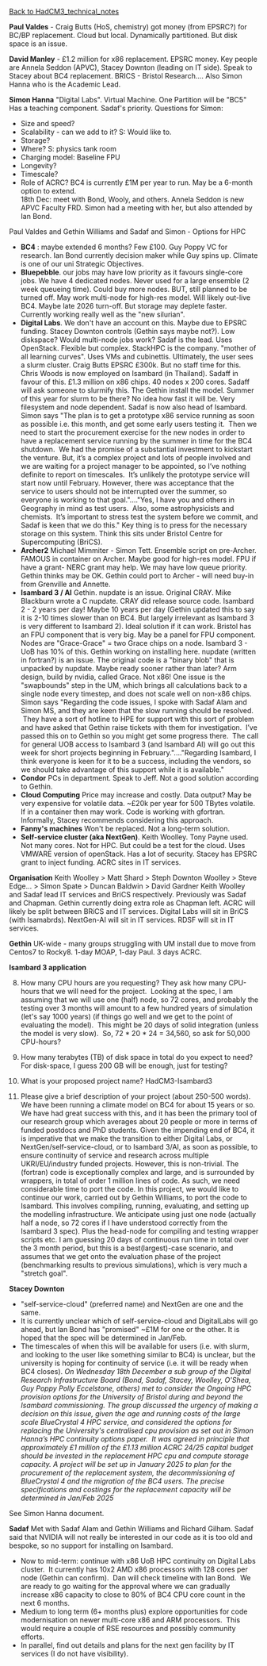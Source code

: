 [Back to HadCM3_technical_notes](HadCM3_technical_notes.md)

**Paul Valdes** - Craig Butts (HoS, chemistry) got money (from EPSRC?) for BC/BP replacement.  Cloud but local.  Dynamically partitioned.  But disk space is an issue.

**David Manley** - £1.2 million for x86 replacement.  EPSRC money.  Key people are Annela Seddon (APVC), Stacey Downton (leading on IT side).  Speak to Stacey about BC4 replacement.  BRICS - Bristol Research....  Also Simon Hanna who is the Academic Lead.  

**Simon Hanna** 
"Digital Labs".  Virtual Machine. One Partition will be "BC5"
Has a teaching component.
Sadaf's priority.
Questions for Simon:
* Size and speed?
* Scalability - can we add to it?  S: Would like to.
* Storage?
* Where? S: physics tank room
* Charging model: Baseline FPU
* Longevity?
* Timescale?
* Role of ACRC?
BC4 is currently £1M per year to run.  May be a 6-month option to extend.  
18th Dec: meet with Bond, Wooly, and others.
Annela Seddon is new APVC Faculty FRD.  Simon had a meeting with her, but also attended by Ian Bond.

Paul Valdes and Gethin Williams and Sadaf and Simon - Options for HPC
* **BC4** : maybe extended 6 months?  Few £100.  Guy Poppy VC for research.  Ian Bond currently decision maker while Guy spins up.  Climate is one of our uni Strategic Objectives.
* **Bluepebble**.  our jobs may have low priority as it favours single-core jobs.  We have 4 dedicated nodes.  Never used for a large ensemble (2 week queueing time).  Could buy more nodes.  BUT, still planned to be turned off.  May work multi-node for high-res model.  Will likely out-live BC4.   Maybe late 2026 turn-off.  But storage may deplete faster.  Currently working really well as the "new silurian".
* **Digital Labs**. We don't have an account on this.  Maybe due to EPSRC funding.  Stacey Downton controls (Gethin says maybe not?).  Low diskspace?  Would multi-node jobs work?  Sadaf is the lead.  Uses OpenStack.  Flexible but complex.  StackHPC is the company.  "mother of all learning curves". Uses VMs and cubinettis.  Ultimately, the user sees a slurm cluster. Craig Butts EPSRC £300k.  But no staff time for this.  Chris Woods is now employed on Isambard (in Thailand).  Sadaff in favour of this.  £1.3 million on x86 chips.  40 nodes x 200 cores.  Sadaff will ask someone to slurmify this.  The Gethin install the model.  Summer of this year for slurm to be there?  No idea how fast it will be.  Very filesystem and node dependent.  Sadaf is now also head of Isambard.  
  Simon says "The plan is to get a prototype x86 service running as soon as possible i.e. this month, and get some early users testing it.  Then we need to start the procurement exercise for the new nodes in order to have a replacement service running by the summer in time for the BC4 shutdown.  We had the promise of a substantial investment to kickstart the venture.  But, it’s a complex project and lots of people involved and we are waiting for a project manager to be appointed, so I’ve nothing definite to report on timescales.  It’s unlikely the prototype service will start now until February. However, there was acceptance that the service to users should not be interrupted over the summer, so everyone is working to that goal."...."Yes, I have you and others in Geography in mind as test users.  Also, some astrophysicists and chemists.  It’s important to stress test the system before we commit, and Sadaf is keen that we do this."
  Key thing is to press for the necessary storage on this system.  Think this sits under Bristol Centre for Supercomputing (BriCS).  
* **Archer2** Michael Mimmiter - Simon Tett.  Ensemble script on pre-Archer.  FAMOUS in container on Archer.  Maybe good for high-res model.  FPU if have a grant- NERC grant may help.  We may have low queue priority.  Gethin thinks may be OK.  Gethin could port to Archer - will need buy-in from Grenville and Annette.
* **Isambard 3 / AI** Gethin.  nupdate is an issue.  Original CRAY.  Mike Blackburn wrote a C nupdate.  CRAY did release source code.  Isambard 2 - 2 years per day!  Maybe 10 years per day (Gethin updated this to say it is 2-10 times slower than on BC4.  But largely irrelevant as Isambard 3 is very different to Isambard 2).  Ideal solution if it can work.  Bristol has an FPU component that is very big. May be a panel for FPU component. Nodes are "Grace-Grace" = two Grace chips on a node.  Isambard 3 - UoB has 10% of this.  Gethin working on installing here.  nupdate (written in fortran?) is an issue.  The original code is a "binary blob" that is unpacked by nupdate.  Maybe ready sooner rather than later?  Arm design, build by nvidia, called Grace.  Not x86!  One issue is the "swapbounds" step in the UM, which brings all calculations back to a single node every timestep, and does not scale well on non-x86 chips.
  Simon says "Regarding the code issues, I spoke with Sadaf Alam and Simon MS, and they are keen that the slow running should be resolved.  They have a sort of hotline to HPE for support with this sort of problem and have asked that Gethin raise tickets with them for investigation.  I’ve passed this on to Gethin so you might get some progress there.  The call for general UOB access to Isambard 3 (and Isambard AI) will go out this week for short projects beginning in February."...."Regarding Isambard, I think everyone is keen for it to be a success, including the vendors, so we should take advantage of this support while it is available."
* **Condor** PCs in department.  Speak to Jeff.  Not a good solution according to Gethin.
* **Cloud Computing** Price may increase and costly.  Data output?  May be very expensive for volatile data.  ~£20k per year for 500 TBytes volatile.  If in a container then may work.  Code is working with gfortran.  Informally, Stacey recommends considering this approach.
* **Fanny's machines** Won't be replaced.  Not a long-term solution.
* **Self-service cluster (aka NextGen)**.  Keith Woolley.  Tony Payne used.  Not many cores.  Not for HPC.  But could be a test for the cloud.  Uses VMWARE version of openStack.  Has a lot of security.  Stacey has EPSRC grant to inject funding.  ACRC sites in IT services.    

**Organisation**
Keith Woolley > Matt Shard > Steph Downton
Woolley > Steve Edge... > Simon Spate > Duncan Baldwin > David Gardner
Keith Woolley and Sadaf lead IT services and BriCS respectively.
Previously was Sadaf and Chapman.  Gethin currently doing extra role as Chapman left.
ACRC will likely be split between BRiCS and IT services.
Digital Labs will sit in BriCS (with Isamabrds).
NextGen-AI will sit in IT services.
RDSF will sit in IT services.

**Gethin**
UK-wide - many groups struggling with UM install due to move from Centos7 to Rocky8.
1-day MOAP, 1-day Paul.  3 days ACRC.

**Isambard 3 application**

8. How many CPU hours are you requesting?
They ask how many CPU-hours that we will need for the project.  Looking at the spec, I am assuming that we will use one (half) node, so 72 cores, and probably the testing over 3 months will amount to a few hundred years of simulation (let's say 1000 years) (if things go well and we get to the point of evaluating the model).  This might be 20 days of solid integration (unless the model is very slow).  So, 72 * 20 * 24 = 34,560, so ask for 50,000 CPU-hours?

10.   How many terabytes (TB) of disk space in total do you expect to need?
For disk-space, I guess 200 GB will be enough, just for testing?

6. What is your proposed project name? 
HadCM3-Isambard3

7. Please give a brief description of your project (about 250-500 words).
We have been running a climate model on BC4 for about 15 years or so.  We have had great success with this, and it has been the primary tool of our research group which averages about 20 people or more in terms of funded postdocs and PhD students.  Given the impending end of BC4, it is imperative that we make the transition to either Digital Labs, or NextGen/self-service-cloud, or to Isambard 3/AI, as soon as possible, to ensure continuity of service and research across multiple UKRI/EU/industry funded projects.  However, this is non-trivial.  The (fortran) code is exceptionally complex and large, and is surrounded by wrappers, in total of order 1 million lines of code.  As such, we need considerable time to port the code.  In this project, we would like to continue our work, carried out by Gethin Williams, to port the code to Isambard.  This involves compiling, running, evaluating, and setting up the modelling infrastructure.  We anticipate using just one node (actually half a node, so 72 cores if I have understood correctly from the Isambard 3 spec).  Plus the head-node for compiling and testing wrapper scripts etc.  I am guessing 20 days of continuous run time in total over the 3 month period, but this is a best(largest)-case scenario, and assumes that we get onto the evaluation phase of the project (benchmarking results to previous simulations), which is very much a "stretch goal".       

**Stacey Downton**
* "self-service-cloud" (preferred name) and NextGen are one and the same.
* It is currently unclear which of self-service-cloud and DigitalLabs will go ahead, but Ian Bond has "promised" ~£1M for one or the other. It is hoped that the spec will be determined in Jan/Feb.
* The timescales of when this will be available for users (i.e. with slurm, and looking to the user like something similar to BC4) is unclear, but the university is hoping for continuity of service (i.e. it will be ready when BC4 closes).
*On Wednesday 18th December a sub group of the Digital Research Infrastructure Board (Bond, Sadaf, Stacey, Woolley, O'Shea, Guy Poppy Polly Eccelstone, others) met to consider the Ongoing HPC provision options for the University of Bristol during and beyond the Isambard commissioning. The group discussed the urgency of making a decision on this issue, given the age and running costs of the large scale BlueCrystal 4 HPC service, and considered the options for replacing the University's centralised cpu provision as set out in Simon Hanna’s HPC continuity options paper.* 
*It was agreed in principle that approximately £1 million of the £1.13 million ACRC 24/25 capital budget should be invested in the replacement HPC cpu and compute storage capacity. A project will be set up in January 2025 to plan for the procurement of the replacement system, the decommissioning of BlueCrystal 4 and the migration of the BC4 users. The precise specifications and costings for the replacement capacity will be determined in Jan/Feb 2025*

See Simon Hanna document.  

**Sadaf**
Met with Sadaf Alam and Gethin Williams and Richard Gilham.
Sadaf said that NVIDIA will not really be interested in our code as it is too old and bespoke, so no support for installing on Isambard.
- Now to mid-term: continue with x86 UoB HPC continuity on Digital Labs cluster.  It currently has 10x2 AMD x86 processors with 128 cores per node (Gethin can confirm).  Dan will check timeline with Ian Bond.  We are ready to go waiting for the approval where we can gradually increase x86 capacity to close to 80% of BC4 CPU core count in the next 6 months. 
- Medium to long term (6+ months plus) explore opportunities for code modernisation on newer multi-core x86 and ARM processors.  This would require a couple of RSE resources and possibly community efforts.
- In parallel, find out details and plans for the next gen facility by IT services (I do not have visibility).



